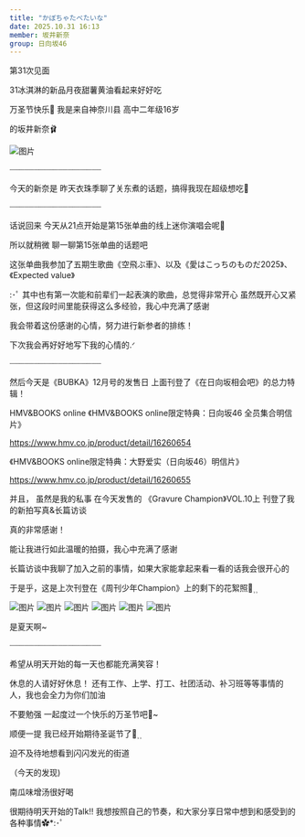 ```yaml
---
title: "かぼちゃたべたいな"
date: 2025.10.31 16:13
member: 坂井新奈
group: 日向坂46
---
```


第31次见面

31冰淇淋的新品月夜甜薯黄油看起来好好吃

万圣节快乐🎃
我是来自神奈川县 高中二年级16岁

的坂井新奈🩰


![图片](https://cdn.hinatazaka46.com/files/14/diary/official/member/moblog/202510/mob6ro1dw.jpg)

┈┈┈┈┈┈┈┈┈┈┈┈┈┈┈┈┈┈┈


今天的新奈是
昨天衣珠季聊了关东煮的话题，搞得我现在超级想吃🍢


┈┈┈┈┈┈┈┈┈┈┈┈┈┈┈┈┈┈┈

话说回来
今天从21点开始是第15张单曲的线上迷你演唱会呢🎃


所以就稍微
聊一聊第15张单曲的话题吧

这张单曲我参加了五期生歌曲《空飛ぶ車》、以及《愛はこっちのものだ2025》、《Expected value》

:･ﾟ
其中也有第一次能和前辈们一起表演的歌曲，总觉得非常开心
虽然既开心又紧张，但这段时间里能获得这么多经验，我心中充满了感谢


我会带着这份感谢的心情，努力进行新参者的排练！


下次我会再好好地写下我的心情的.ᐟ‪

┈┈┈┈┈┈┈┈┈┈┈┈┈┈┈┈┈┈┈




然后今天是《BUBKA》12月号的发售日
上面刊登了《在日向坂相会吧》的总力特辑！




HMV&BOOKS online
《HMV&BOOKS online限定特典：日向坂46 全员集合明信片》

https://www.hmv.co.jp/product/detail/16260654

《HMV&BOOKS online限定特典：大野爱实（日向坂46）明信片》

https://www.hmv.co.jp/product/detail/16260655




并且，
虽然是我的私事
在今天发售的
《Gravure Champion》VOL.10上
刊登了我的新拍写真&长篇访谈

真的非常感谢！

能让我进行如此温暖的拍摄，我心中充满了感谢

长篇访谈中我聊了加入之前的事情，如果大家能拿起来看一看的话我会很开心的


于是乎，这是上次刊登在《周刊少年Champion》上的剩下的花絮照💭⸒⸒



![图片](https://cdn.hinatazaka46.com/files/14/diary/official/member/moblog/202510/mob5KKmoX.jpg)
![图片](https://cdn.hinatazaka46.com/files/14/diary/official/member/moblog/202510/mobIF0ZmC.jpg)
![图片](https://cdn.hinatazaka46.com/files/14/diary/official/member/moblog/202510/mobOg8A8N.jpg)
![图片](https://cdn.hinatazaka46.com/files/14/diary/official/member/moblog/202510/mobSUfCRO.jpg)
![图片](https://cdn.hinatazaka46.com/files/14/diary/official/member/moblog/202510/mobRyTFI7.jpg)
![图片](https://cdn.hinatazaka46.com/files/14/diary/official/member/moblog/202510/mobd5kYNh.jpg)


是夏天啊~



┈┈┈┈┈┈┈┈┈┈┈┈┈┈┈┈┈┈┈

希望从明天开始的每一天也都能充满笑容！


休息的人请好好休息！
还有工作、上学、打工、社团活动、补习班等等事情的人，我也会全力为你们加油

不要勉强
一起度过一个快乐的万圣节吧🎃~





顺便一提
我已经开始期待圣诞节了💭⸒⸒

迫不及待地想看到闪闪发光的街道





（今天的发现)

南瓜味增汤很好喝


很期待明天开始的Talk!!
我想按照自己的节奏，和大家分享日常中想到和感受到的各种事情✿*:･ﾟ